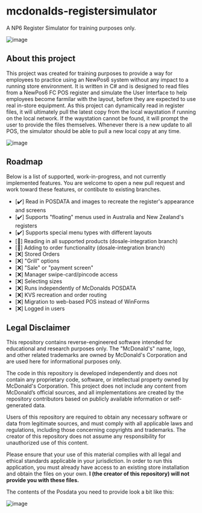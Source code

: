 # mcdonalds-registersimulator
A NP6 Register Simulator for training purposes only.

![image](https://github.com/crashbash111/mcdonalds-registersimulator/assets/50429378/6e84b07d-7cfa-4213-90dd-412096068ddd)


## About this project
This project was created for training purposes to provide a way for employees to practice using an NewPos6 system without any impact to a running store environment. It is written in C# and is designed to read files from a NewPos6 FC POS register and simulate the User Interface to help employees become farmilar with the layout, before they are expected to use real in-store equipment.
As this project can dynamically read in register files, it will ultimately pull the latest copy from the local waystation if running on the local network. If the waystation cannot be found, it will prompt the user to provide the files themselves. Whenever there is a new update to all POS, the simulator should be able to pull a new local copy at any time.

![image](https://github.com/crashbash111/mcdonalds-registersimulator/assets/50429378/c7328b0b-d704-469e-96fb-c55980b0d1ef)

## Roadmap

Below is a list of supported, work-in-progress, and not currently implemented features. You are welcome to open a new pull request and work toward these features, or contibute to existing branches.

- [✔️] Read in POSDATA and images to recreate the register's appearance and screens
- [✔️] Supports "floating" menus used in Australia and New Zealand's registers
- [✔️] Supports special menu types with different layouts
- [🔨] Reading in all supported products (dosale-integration branch)
- [🔨] Adding to order functionality (dosale-integration branch)
- [❌] Stored Orders
- [❌] "Grill" options
- [❌] "Sale" or "payment screen"
- [❌] Manager swipe-card/pincode access
- [❌] Selecting sizes
- [❌] Runs independently of McDonalds POSDATA
- [❌] KVS recreation and order routing
- [❌] Migration to web-based POS instead of WinForms
- [❌] Logged in users

## Legal Disclaimer

This repository contains reverse-engineered software intended for educational and research purposes only. The "McDonald's" name, logo, and other related trademarks are owned by McDonald's Corporation and are used here for informational purposes only.

The code in this repository is developed independently and does not contain any proprietary code, software, or intellectual property owned by McDonald's Corporation. This project does not include any content from McDonald’s official sources, and all implementations are created by the repository contributors based on publicly available information or self-generated data.

Users of this repository are required to obtain any necessary software or data from legitimate sources, and must comply with all applicable laws and regulations, including those concerning copyrights and trademarks. The creator of this repository does not assume any responsibility for unauthorized use of this content.

Please ensure that your use of this material complies with all legal and ethical standards applicable in your jurisdiction.
In order to run this application, you must already have access to an existing store installation and obtain the files on your own. **I (the creator of this repository) will not provide you with these files.**

The contents of the Posdata you need to provide look a bit like this:

![image](https://github.com/crashbash111/mcdonalds-registersimulator/assets/50429378/8039989a-6d26-4dc3-9048-636433143916)
